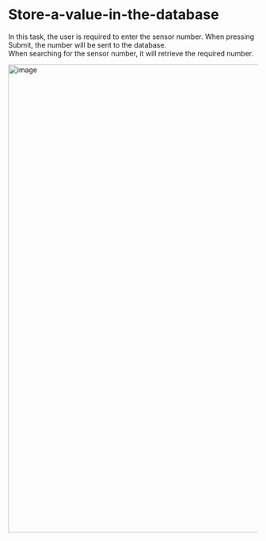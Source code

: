 # Store-a-value-in-the-database
In this task, the user is required to enter the sensor number. When pressing Submit, the number will be sent to the database.                                          
When searching for the sensor number, it will retrieve the required number.

<img width="944" alt="image" src="https://user-images.githubusercontent.com/85851678/183377449-8f963c19-c981-40d4-b04b-f8f6d9bebc83.png">
